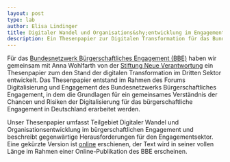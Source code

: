 ```yaml
---
layout: post
type: lab
author: Elisa Lindinger
title: Digitaler Wandel und Organisations&shy;entwicklung im Engagement&shy;sektor
description: Ein Thesenpapier zur Digitalen Transformation für das Bundesnetzwerk Bürgerschaftliches Engagement.
---
```


Für das [Bundesnetzwerk Bürgerschaftliches Engagement (BBE)](https://www.b-b-e.de/) haben wir gemeinsam mit Anna Wohlfarth von der [Stiftung Neue Verantwortung](https://www.stiftung-nv.de/) ein Thesenpapier zum den Stand der digitalen Transformation im Dritten Sektor entwickelt. Das Thesenpapier entstand im Rahmen des Forums Digitalisierung und Engagement des Bundesnetzwerks Bürgerschaftliches Engagement, in dem die Grundlagen für ein gemeinsames Verständnis der Chancen und Risiken der Digitalisierung für das bürgerschaftliche Engagement in Deutschland erarbeitet werden. 

Unser Thesenpapier umfasst Teilgebiet Digitaler Wandel und Organisationsentwicklung im bürgerschaftlichen Engagement und beschreibt gegenwärtige Herausforderungen für den Engagementsektor. Eine gekürzte Version ist [online](https://www.b-b-e.de/bbe-newsletter/newsletter-nr-8-vom-1542021/lindiger/kloiber/wohlfarth-digitaler-wandel-im-3-sektor/) erschienen, der Text wird in seiner vollen Länge im Rahmen einer Online-Publikation des BBE erscheinen.
